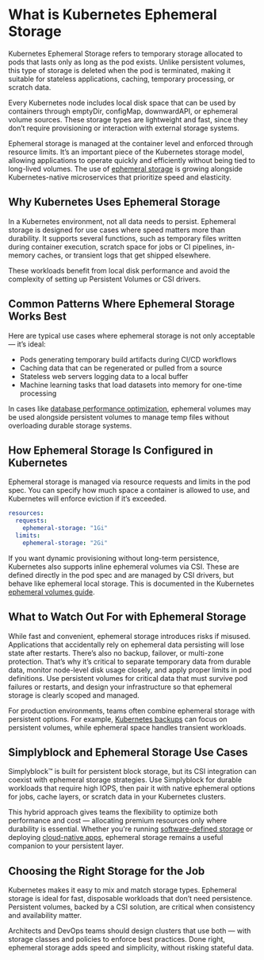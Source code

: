 # What is Kubernetes Ephemeral Storage

Kubernetes Ephemeral Storage refers to temporary storage allocated to pods that lasts only as long as the pod exists. Unlike persistent volumes, this type of storage is deleted when the pod is terminated, making it suitable for stateless applications, caching, temporary processing, or scratch data.

Every Kubernetes node includes local disk space that can be used by containers through emptyDir, configMap, downwardAPI, or ephemeral volume sources. These storage types are lightweight and fast, since they don’t require provisioning or interaction with external storage systems.

Ephemeral storage is managed at the container level and enforced through resource limits. It’s an important piece of the Kubernetes storage model, allowing applications to operate quickly and efficiently without being tied to long-lived volumes. The use of [ephemeral storage](https://en.wikipedia.org/wiki/Kubernetes#Storage) is growing alongside Kubernetes-native microservices that prioritize speed and elasticity.

## Why Kubernetes Uses Ephemeral Storage

In a Kubernetes environment, not all data needs to persist. Ephemeral storage is designed for use cases where speed matters more than durability. It supports several functions, such as temporary files written during container execution, scratch space for jobs or CI pipelines, in-memory caches, or transient logs that get shipped elsewhere.

These workloads benefit from local disk performance and avoid the complexity of setting up Persistent Volumes or CSI drivers.

## Common Patterns Where Ephemeral Storage Works Best

Here are typical use cases where ephemeral storage is not only acceptable — it’s ideal:

- Pods generating temporary build artifacts during CI/CD workflows  
- Caching data that can be regenerated or pulled from a source  
- Stateless web servers logging data to a local buffer  
- Machine learning tasks that load datasets into memory for one-time processing  

In cases like [database performance optimization](https://www.simplyblock.io/use-cases/database-performance-optimization/), ephemeral volumes may be used alongside persistent volumes to manage temp files without overloading durable storage systems.

## How Ephemeral Storage Is Configured in Kubernetes

Ephemeral storage is managed via resource requests and limits in the pod spec. You can specify how much space a container is allowed to use, and Kubernetes will enforce eviction if it’s exceeded.
```yaml
resources:
  requests:
    ephemeral-storage: "1Gi"
  limits:
    ephemeral-storage: "2Gi"
   ```

If you want dynamic provisioning without long-term persistence, Kubernetes also supports inline ephemeral volumes via CSI. These are defined directly in the pod spec and are managed by CSI drivers, but behave like ephemeral local storage. This is documented in the Kubernetes [ephemeral volumes guide](https://kubernetes.io/docs/concepts/storage/ephemeral-volumes/).

## What to Watch Out For with Ephemeral Storage

While fast and convenient, ephemeral storage introduces risks if misused. Applications that accidentally rely on ephemeral data persisting will lose state after restarts. There’s also no backup, failover, or multi-zone protection. That’s why it’s critical to separate temporary data from durable data, monitor node-level disk usage closely, and apply proper limits in pod definitions. Use persistent volumes for critical data that must survive pod failures or restarts, and design your infrastructure so that ephemeral storage is clearly scoped and managed.

For production environments, teams often combine ephemeral storage with persistent options. For example, [Kubernetes backups](https://www.simplyblock.io/use-cases/kubernetes-backup/) can focus on persistent volumes, while ephemeral space handles transient workloads.

## Simplyblock and Ephemeral Storage Use Cases

Simplyblock™ is built for persistent block storage, but its CSI integration can coexist with ephemeral storage strategies. Use Simplyblock for durable workloads that require high IOPS, then pair it with native ephemeral options for jobs, cache layers, or scratch data in your Kubernetes clusters.

This hybrid approach gives teams the flexibility to optimize both performance and cost — allocating premium resources only where durability is essential. Whether you're running [software-defined storage](https://www.simplyblock.io/use-cases/software-defined-storage/) or deploying [cloud-native apps](https://www.simplyblock.io/use-cases/database-on-kubernetes/), ephemeral storage remains a useful companion to your persistent layer.

## Choosing the Right Storage for the Job

Kubernetes makes it easy to mix and match storage types. Ephemeral storage is ideal for fast, disposable workloads that don’t need persistence. Persistent volumes, backed by a CSI solution, are critical when consistency and availability matter.

Architects and DevOps teams should design clusters that use both — with storage classes and policies to enforce best practices. Done right, ephemeral storage adds speed and simplicity, without risking stateful data.
